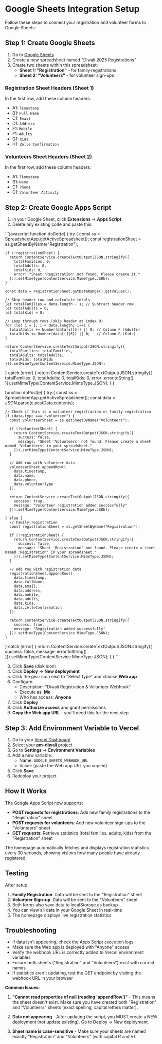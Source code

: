 # Google Sheets Integration Setup

Follow these steps to connect your registration and volunteer forms to Google Sheets:

## Step 1: Create Google Sheets

1. Go to [Google Sheets](https://sheets.google.com)
2. Create a new spreadsheet named "Diwali 2025 Registrations"
3. Create two sheets within this spreadsheet:
   - **Sheet 1: "Registration"** - for family registrations
   - **Sheet 2: "Volunteers"** - for volunteer sign-ups

### Registration Sheet Headers (Sheet 1)
In the first row, add these column headers:
- A1: `Timestamp`
- B1: `Full Name`
- C1: `Email`
- D1: `Address`
- E1: `Mobile`
- F1: `Adults`
- G1: `Kids`
- H1: `Zelle Confirmation`

### Volunteers Sheet Headers (Sheet 2)
In the first row, add these column headers:
- A1: `Timestamp`
- B1: `Name`
- C1: `Phone`
- D1: `Volunteer Activity`

## Step 2: Create Google Apps Script

1. In your Google Sheet, click **Extensions** → **Apps Script**
2. Delete any existing code and paste this:

\`\`\`javascript
function doGet(e) {
  try {
    const ss = SpreadsheetApp.getActiveSpreadsheet();
    const registrationSheet = ss.getSheetByName("Registration");
    
    if (!registrationSheet) {
      return ContentService.createTextOutput(JSON.stringify({
        totalFamilies: 0,
        totalAdults: 0,
        totalKids: 0,
        error: "Sheet 'Registration' not found. Please create it."
      })).setMimeType(ContentService.MimeType.JSON);
    }
    
    const data = registrationSheet.getDataRange().getValues();
    
    // Skip header row and calculate totals
    let totalFamilies = data.length - 1; // Subtract header row
    let totalAdults = 0;
    let totalKids = 0;
    
    // Loop through rows (skip header at index 0)
    for (let i = 1; i < data.length; i++) {
      totalAdults += Number(data[i][5]) || 0; // Column F (Adults)
      totalKids += Number(data[i][6]) || 0;   // Column G (Kids)
    }
    
    return ContentService.createTextOutput(JSON.stringify({
      totalFamilies: totalFamilies,
      totalAdults: totalAdults,
      totalKids: totalKids
    })).setMimeType(ContentService.MimeType.JSON);
    
  } catch (error) {
    return ContentService.createTextOutput(JSON.stringify({
      totalFamilies: 0,
      totalAdults: 0,
      totalKids: 0,
      error: error.toString()
    })).setMimeType(ContentService.MimeType.JSON);
  }
}

function doPost(e) {
  try {
    const ss = SpreadsheetApp.getActiveSpreadsheet();
    const data = JSON.parse(e.postData.contents);
    
    // Check if this is a volunteer registration or family registration
    if (data.type === "volunteer") {
      const volunteerSheet = ss.getSheetByName("Volunteers");
      
      if (!volunteerSheet) {
        return ContentService.createTextOutput(JSON.stringify({
          success: false,
          message: "Sheet 'Volunteers' not found. Please create a sheet named 'Volunteers' in your spreadsheet."
        })).setMimeType(ContentService.MimeType.JSON);
      }
      
      // Add row with volunteer data
      volunteerSheet.appendRow([
        data.timestamp,
        data.name,
        data.phone,
        data.volunteerType
      ]);
      
      return ContentService.createTextOutput(JSON.stringify({
        success: true,
        message: "Volunteer registration added successfully"
      })).setMimeType(ContentService.MimeType.JSON);
      
    } else {
      // Family registration
      const registrationSheet = ss.getSheetByName("Registration");
      
      if (!registrationSheet) {
        return ContentService.createTextOutput(JSON.stringify({
          success: false,
          message: "Sheet 'Registration' not found. Please create a sheet named 'Registration' in your spreadsheet."
        })).setMimeType(ContentService.MimeType.JSON);
      }
      
      // Add row with registration data
      registrationSheet.appendRow([
        data.timestamp,
        data.fullName,
        data.email,
        data.address,
        data.mobile,
        data.adults,
        data.kids,
        data.zelleConfirmation
      ]);
      
      return ContentService.createTextOutput(JSON.stringify({
        success: true,
        message: "Registration added successfully"
      })).setMimeType(ContentService.MimeType.JSON);
    }
    
  } catch (error) {
    return ContentService.createTextOutput(JSON.stringify({
      success: false,
      message: error.toString()
    })).setMimeType(ContentService.MimeType.JSON);
  }
}
\`\`\`

3. Click **Save** (disk icon)
4. Click **Deploy** → **New deployment**
5. Click the gear icon next to "Select type" and choose **Web app**
6. Configure:
   - Description: "Diwali Registration & Volunteer Webhook"
   - Execute as: **Me**
   - Who has access: **Anyone**
7. Click **Deploy**
8. Click **Authorize access** and grant permissions
9. **Copy the Web app URL** - you'll need this for the next step

## Step 3: Add Environment Variable to Vercel

1. Go to your [Vercel Dashboard](https://vercel.com/dashboard)
2. Select your **pm-diwali** project
3. Go to **Settings** → **Environment Variables**
4. Add a new variable:
   - Name: `GOOGLE_SHEETS_WEBHOOK_URL`
   - Value: (paste the Web app URL you copied)
5. Click **Save**
6. Redeploy your project

## How It Works

The Google Apps Script now supports:
- **POST requests for registrations**: Add new family registrations to the "Registration" sheet
- **POST requests for volunteers**: Add new volunteer sign-ups to the "Volunteers" sheet
- **GET requests**: Retrieve statistics (total families, adults, kids) from the "Registration" sheet

The homepage automatically fetches and displays registration statistics every 30 seconds, showing visitors how many people have already registered.

## Testing

After setup:
1. **Family Registration**: Data will be sent to the "Registration" sheet
2. **Volunteer Sign-up**: Data will be sent to the "Volunteers" sheet
3. Both forms also save data to localStorage as backup
4. You can view all data in your Google Sheet in real-time
5. The homepage displays live registration statistics

## Troubleshooting

- If data isn't appearing, check the Apps Script execution logs
- Make sure the Web app is deployed with "Anyone" access
- Verify the webhook URL is correctly added to Vercel environment variables
- Ensure both sheets ("Registration" and "Volunteers") exist with correct names
- If statistics aren't updating, test the GET endpoint by visiting the webhook URL in your browser

**Common Issues:**

1. **"Cannot read properties of null (reading 'appendRow')"** - This means the sheet doesn't exist. Make sure you have created both "Registration" and "Volunteers" sheets (exact spelling, capital letters matter).

2. **Data not appearing** - After updating the script, you MUST create a NEW deployment (not update existing). Go to Deploy → New deployment.

3. **Sheet name is case-sensitive** - Make sure your sheets are named exactly "Registration" and "Volunteers" (with capital R and V).
